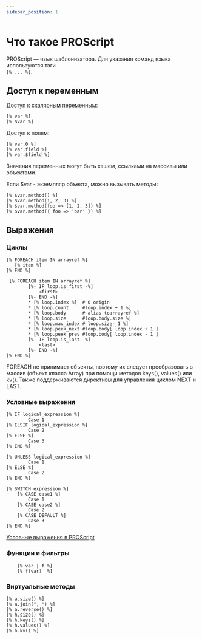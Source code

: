 ```yaml
---
sidebar_position: 1
---
```


# Что такое PROScript

PROScript — язык шаблонизатора. Для указания команд языка используются тэги</br>`[% ... %]`.

## Доступ к переменным

Доступ к скалярным переменным:

```
[% var %]
[% $var %]
```

Доступ к полям:

```
[% var.0 %]
[% var.field %]
[% var.$field %]
```

Значения переменных могут быть хэшем, ссылками на массивы или объектами.

Если $var - экземпляр объекта, можно вызывать методы:

```
[% $var.method() %]
[% $var.method(1, 2, 3) %]
[% $var.method(foo => [1, 2, 3]) %]
[% $var.method({ foo => 'bar' }) %]
```

## Выражения

### Циклы

```
[% FOREACH item IN arrayref %]
   [% item %]
[% END %]
```

```
 [% FOREACH item IN arrayref %]
        [%- IF loop.is_first -%]
            <first>
        [%- END -%]
        * [% loop.index %]  # 0 origin
        * [% loop.count     #loop.index + 1 %]
        * [% loop.body      # alias toarrayref %]
        * [% loop.size      #loop.body.size %]
        * [% loop.max_index # loop.size- 1 %]
        * [% loop.peek_next #loop.body[ loop.index + 1 ]
        * [% loop.peek_prev #loop.body[ loop.index - 1 ]
        [%- IF loop.is_last -%]
            <last>
        [%- END -%]
[% END %]
```

FOREACH не принимает объекты, поэтому их следует преобразовать в массив (объект класса Array) при помощи методов keys(), values() или kv(). Также поддерживаются директивы для управления циклом NEXT и LAST.

### Условные выражения

```
[% IF logical_expression %]
        Case 1
[% ELSIF logical_expression %]
        Case 2
[% ELSE %]
        Case 3
[% END %]
```

```
[% UNLESS logical_expression %]
        Case 1
[% ELSE %]
        Case 2
[% END %]
```

```
[% SWITCH expression %]
    [% CASE case1 %]
        Case 1
    [% CASE case2 %]
        Case 2
    [% CASE DEFAULT %]
        Case 3
[% END %]
```

[Условные выражения в PROScript](https://docs.sendsay.ru/proscript/conditionals)

### Функции и фильтры

```
    [% var | f %]
    [% f(var)  %]
```

### Виртуальные методы

```
[% a.size() %]
[% a.join(", ") %]
[% a.reverse() %]
[% h.size() %]
[% h.keys() %]
[% h.values() %]
[% h.kv() %]
```
